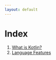 ```yaml
---
layout: default
---
```


# Index

1. [What is Kotlin?](pages/What_is_Kotlin.md)
2. [Language Features](pages/language-features/index.html)

